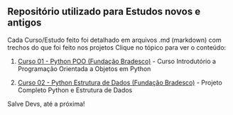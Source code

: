 ## Repositório utilizado para Estudos novos e antigos

Cada Curso/Estudo feito foi detalhado em arquivos .md (markdown) com trechos do que foi feito nos projetos Clique no tópico para ver o conteúdo:

1. [Curso 01 - Python POO (Fundação Bradesco)](https://github.com/GeovaniMonteiro/estudos/blob/ed8d5b508c8ca29fbb3509d5acee66088d3971f3/Curso01-POO-Python-FundacaoBradesco/Curso01.md) - Curso Introdutório a Programação Orientada a Objetos em Python

2. [Curso 02 - Python Estrutura de Dados (Fundação Bradesco)](https://github.com/GeovaniMonteiro/estudos/blob/12d2bf0383e8eaae58783d69ac3344017910b3db/Curso02-EstruturaDeDados-Python-FundacaoBradesco/Curso02.md) - Projeto Completo Python e Estrutura de Dados

Salve Devs, até a próxima!
